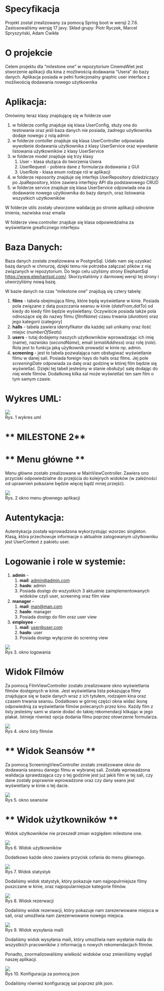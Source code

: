 ﻿# **Specyfikacja**
Projekt został zrealizowany za pomocą Spring boot w wersji 2.7.6. Zastosowaliśmy wersję 17 javy. Skład grupy: Piotr Ryczek, Marcel Spryszyński, Adam Ćwikła  
# **O projekcie**
Celem projektu dla “milestone one”  w repozytorium CinemaWiet jest stworzenie aplikacji dla kina z możliwością dodawania “Usera” do bazy danych. Aplikacja posiada w pełni funkcjonalny graphic user interface z możliwością dodawania nowego użytkownika
# **Aplikacja:**
Omówimy teraz klasy znajdującę się w folderze user

1) w folderze config znajduje się klasa UserConfig, służy ona do testowania oraz jeśli baza danych nie posiada, żadnego użytkownika dodaje nowego z rolą admin
2) w folderze contoller znajduje się klasa UserController odpowiada wywołanie dodawania użytkownika z klasy UserService oraz wywołanie listowania użytkowników z klasy UserService
3) w folderze model znajduje się trzy klasy
   1) User - klasa służąca do tworzenia Usera
   2) UserRequest - pobiera dane z formularza dodawania z GUI
   3) UserRole - klasa enum rodzaje ról w aplikacji
4) w folderze reposority znajduje się interfejs UserRepository dziedziczący po JpaRepository, które zawiera interfejsy API dla podstawowego CRUD
5) w folderze service znajduje się klasa UserService odpowiada ona za dodawanie nowego użytkownika do bazy danych, oraz listowania wszystkich użytkowników

W folderze utils zostały utworzone walidację po stronie aplikacji odnośnie imienia, nazwiska oraz emaila

W folderze view.controller znajduje się klasa odpowiedzialna za wyświetlanie greaficznego interfejsu

# **Baza Danych:**
Baza danych została zrealizowana w PostgreSql. Udało nam się uzyskać bazę danych w chmurzę, dzięki temu nie potrzeba załączać plików z nią związanych w repozytorium. Do tego celu użyliśmy strony ElephantSql <https://www.elephantsql.com/>. Skorzystaliśmy z darmowej wersji tej strony i utworzyliśmy nową bazę. 

W bazie danych na czas “milestone one” znajdują się cztery tabelę:

1. **films** - tabela obejmująca filmy, które będą wyświetlane w kinie. Posiada pola związane z datą puszczania seansu w kinie (*dateFrom*,*datTo*) od kiedy do kiedy film będzie wyświetlany. Oczywiście posiada także pola odnoszące się do nazwy filmu (*filmName*) czasu trwania (*duration*) oraz jego kategorii (category)
1. **halls** - tabela zawiera identyfikator dla każdej sali unikalny oraz ilość miejsc (*numberOfSeats*)
1. **users** - tutaj dodajemy naszych użytkowników wprowadzając ich imię (name), nazwisko (*secondName*), email (*emailAddress*) oraz rolę (*role*). Rola jest to funkcja jaką użytkownik prowadzi w kinie np. admin.
1. **screening** - jest to tabela pozwalająca nam obsługiwać wyświetlanie filmu w danej sali. Posiada foreign hays do halls oraz films. Jej pole *screeningDate* odpowiada za datę oraz godzinę w której film będzie się wyświetlać. Dzięki tej tabeli jesteśmy w stanie obsłużyć salę dodając do niej wiele filmów. Dodatkową kilka sal może wyświetlać ten sam film o tym samym czasie. 

# **Wykres UML:**
![](uml.png?raw=true)
<br /> Rys. 1 wykres uml

# ** MILESTONE 2**

# ** Menu główne **
Menu główne zostało zrealizowane w MainViewController. Zawiera ono przyciski odpowiedzialne do przejścia do kolejnych widoków (w zależności od uprawnień pokazane będzie więcej bądź mniej przejść).

![](MainView.png?raw=true)
<br /> Rys. 2 okno menu głownego aplikacji


# **Autentykacja:**
Autentykacja została wprowadzona wykorzystując wzorzec singleton. Klasą, która przechowuje informacje o aktualnie zalogowanym użytkowniku jest UserContext z pakietu user.

# **Logowanie i role w systemie:**
1. **admin** - 
   1. **mail**: admin@admin.com
   1. **hasło**: admin
   1. Posiada dostęp do wszystkich 3 aktualnie zaimplementowanych widoków czyli user, screening oraz film view
2. **manager** - 
   1. **mail**: man@man.com
   1. **hasło**: manager
   1. Posiada dostęp do film oraz user view
3. **employee** - 
   1. **mail**: user@user.com
   2. **hasło**: user
   3. Posiada dostęp wyłącznie do screning view

![](LoginView.png?raw=true)
<br /> Rys 3. okno logowania

# **Widok Filmów**
Za pomocą FilmViewController zostało zrealizowane okno wyświetlania filmów dostępnych w kinie.
Jest wyświetlana lista pokazująca filmy znajdujące się w bazie danych wraz z ich tytułem, rodzajem kina oraz czasem trwania seansu.  Dodatkowo w górnej części okna widać ikonę odpowiednią za wyświetlanie filmów polecanych przez kino. Każdy film z listy jesteśmy sami w stanie dodać do takiej rekomendacji klikając w jego plakat. 
Istnieje również opcja dodania filmu poprzez otowrzenie formularza.

![](FilmView.png?raw=true)
<br /> Rys 4. okno listy filmów

# ** Widok Seansów **
Za pomocą ScreeningViewController  zostało zrealizowane okno do dodawania seansu danego filmu w wybranej sali. Została wprowadzona walidacja sprawdzająca czy o tej godzinie jest już jakiś film w tej sali, czy dane zostały poprawnie wprowadzone oraz czy dany seans jest wyświetlany w kinie o tej dacie. 

![](ScreeningView.png?raw=true)
<br /> Rys 5. okno seansów

# ** Widok użytkowników **
Widok użytkowników nie przeszedł zmian względem milestone one.

![](UserView.png?raw=true)
<br /> Rys 6. Widok użytkowników


Dodatkowo każde okno zawiera przycisk cofania do menu głównego.

![](StatisticsView.png?raw=true)
<br /> Rys 7. Widok statystyk

Dodaliśmy widok statystyk, który pokazuje nam najpopulrniejsze filmy puszczane w kinie, oraz najpopularniejsze kategorie filmów.

![](ReservationView.png?raw=true)
<br /> Rys 8. Widok rezerwacji

Dodaliśmy widok rezerwacji, który pokazuje nam zarezerwowane miejsca w sali, oraz umożliwia nam zarezerwowanie nowego miejsca.

![](SendMailView.png?raw=true)
<br /> Rys 9. Widok wysyłania maili

Dodaliśmy widok wysyłania maili, który umożliwia nam wysłanie maila do wszystkich pracowników z informacją o nowych rekomendacjach filmów.


Ponadto, znormalizowaliśmy wielkość widoków oraz zmieniliśmy wygląd naszej aplikacji.

![](JsonView.png?raw=true)
<br /> Rys 10. Konfiguracja za pomocą json

Dodaliśmy również konfigurację sal poprzez plik json.




